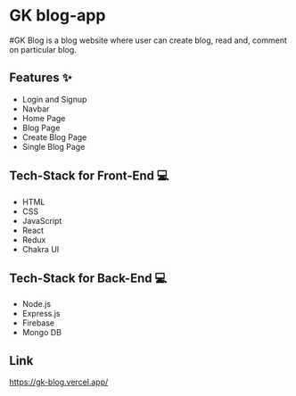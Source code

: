 # GK blog-app

#GK Blog is a blog website where user can create blog, read and, comment on particular blog.


## Features ✨
- Login and Signup
- Navbar
- Home Page
- Blog Page
- Create Blog Page
- Single Blog Page

## Tech-Stack for Front-End 💻
- HTML
- CSS
- JavaScript
- React
- Redux
- Chakra UI


## Tech-Stack for Back-End 💻
- Node.js
- Express.js
- Firebase
- Mongo DB

## Link

https://gk-blog.vercel.app/
